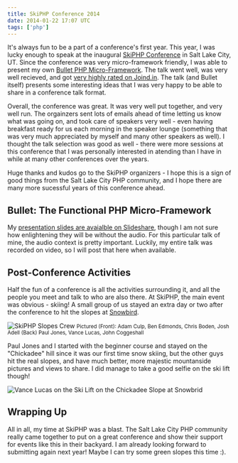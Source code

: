 ```yaml
---
title: SkiPHP Conference 2014
date: 2014-01-22 17:07 UTC
tags: ['php']
---
```


It's always fun to be a part of a conference's first year. This year, I was
lucky enough to speak at the inaugural [SkiPHP Conference](http://skiphp.com)
in Salt Lake City, UT. Since the conference was very micro-framework friendly,
I was able to present my own [Bullet PHP
Micro-Framework](http://bulletphp.com). The talk went well, was very well
recieved, and got [very highly rated on
Joind.in](http://joind.in/talk/view/10434). The talk (and Bullet itself)
presents some interesting ideas that I was very happy to be able to share in a
conference talk format.

Overall, the conference was great. It was very well put together, and very well
run. The orgainzers sent lots of emails ahead of time letting us know what was
going on, and took care of speakers very well - even having breakfast ready for
us each morning in the speaker lounge (something that was very much appreciated
by myself and many other speakers as well). I thought the talk selection was
good as well - there were more sessions at this conference that I was
personally interested in atending than I have in while at many other
conferences over the years.

Huge thanks and kudos go to the SkiPHP organizers - I hope this is a sign of
good things from the Salt Lake City PHP community, and I hope there are many
more sucessful years of this conference ahead.

## Bullet: The Functional PHP Micro-Framework

My [presentation slides are avaialble on
Slideshare](https://www.slideshare.net/vlucas/bullet-php), though I am not sure
how enlightening they will be without the audio. For this particular talk of
mine, the audio context is pretty important. Luckily, my entire talk was
recorded on video, so I will post that here when available.

## Post-Conference Activities

Half the fun of a conference is all the activities surrounding it, and all the
people you meet and talk to who are also there. At SkiPHP, the main event was
obvious - skiing! A small group of us stayed an extra day or two after the
conference to hit the slopes at [Snowbird](http://www.snowbird.com/).

![SkiPHP Slopes Crew](skiphp-group.jpg)
<small>Pictured (Front): Adam Culp, Ben Edmonds, Chris Boden, Josh Adell
(Back) Paul Jones, Vance Lucas, John Coggeshall</small>

Paul Jones and I started with the beginner course and stayed on the "Chickadee"
hill since it was our first time snow skiing, but the other guys hit the real
slopes, and have much better, more majestic mountanside pictures and views to
share. I did manage to take a good selfie on the ski lift though!

![Vance Lucas on the Ski Lift on the Chickadee Slope at Snowbrid](skiphp-selfie.jpg)

## Wrapping Up

All in all, my time at SkiPHP was a blast. The Salt Lake City PHP community
really came together to put on a great conference and show their support for
events like this in their backyard. I am already looking forward to submitting
again next year! Maybe I can try some green slopes this time :).
